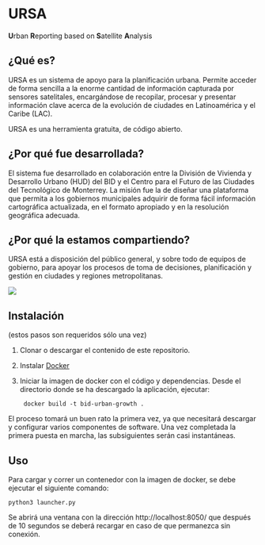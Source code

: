 # URSA

**U**rban **R**eporting based on **S**atellite **A**nalysis

## **¿Qué es?**

URSA es un sistema de apoyo para la planificación urbana. Permite acceder de forma sencilla a la enorme cantidad de información capturada por sensores satelitales, encargándose de recopilar, procesar y presentar información clave acerca de la evolución de ciudades en Latinoamérica y el Caribe (LAC).

URSA es una herramienta gratuita, de código abierto.


## ¿Por qué fue desarrollada?

El sistema fue desarrollado en colaboración entre la División de Vivienda y Desarrollo Urbano (HUD) del BID y el Centro para el Futuro de las Ciudades del Tecnológico de Monterrey. La misión fue la de diseñar una plataforma que permita a los gobiernos municipales adquirir de forma fácil información cartográfica actualizada, en el formato apropiado y en la resolución geográfica adecuada. 


## ¿Por qué la estamos compartiendo?

URSA está a disposición del público general, y sobre todo de equipos de gobierno, para apoyar los procesos de toma de decisiones, planificación y gestión en ciudades y regiones metropolitanas.

![](https://github.com/bitsandbricks/URSA/raw/main/documentation/URSA_analisis_historico_.gif)

## Instalación

(estos pasos son requeridos sólo una vez)

1. Clonar o descargar el contenido de este repositorio.

2. Instalar
[Docker](https://docs.docker.com/engine/install/)

3. Iniciar la imagen de docker con el código y dependencias. Desde el directorio
donde se ha descargado la aplicación, ejecutar:

        docker build -t bid-urban-growth .

El proceso tomará un buen rato la primera vez, ya que necesitará descargar y
configurar varios componentes de software. Una vez completada la primera
puesta en marcha, las subsiguientes serán casi instantáneas.

## Uso

Para cargar y correr un contenedor con la imagen de docker, se debe ejecutar el siguiente comando:

    python3 launcher.py

Se abrirá una ventana con la dirección http://localhost:8050/ que después de 10 segundos se deberá recargar en caso de que permanezca sin conexión.
